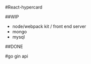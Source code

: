 #React-hypercard

##WIP

- node/webpack kit / front end server
- mongo
- mysql

##DONE

#go gin api
